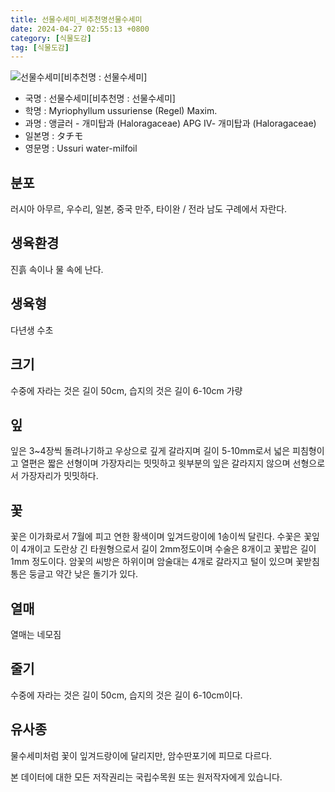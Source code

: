 ```yaml
---
title: 선물수세미_비추천명선물수세미
date: 2024-04-27 02:55:13 +0800
category: [식물도감]
tag: [식물도감]
---
```




![선물수세미[비추천명 : 선물수세미]](/fileUpload/plants/basic/Halorragaceae/Myriophyllum/13929/1_th2.JPG)
- 국명 : 선물수세미[비추천명 : 선물수세미]
- 학명 : Myriophyllum ussuriense (Regel) Maxim.
- 과명 : 앵글러 - 개미탑과 (Haloragaceae) APG Ⅳ- 개미탑과 (Haloragaceae)
- 일본명 : タチモ
- 영문명 : Ussuri water-milfoil


## 분포
러시아 아무르, 우수리, 일본, 중국 만주, 타이완 / 전라 남도 구례에서 자란다.
## 생육환경
진흙 속이나 물 속에 난다.
## 생육형
다년생 수초
## 크기
수중에 자라는 것은 길이 50cm, 습지의 것은 길이 6-10cm 가량
## 잎
잎은 3~4장씩 돌려나기하고 우상으로 깊게 갈라지며 길이 5-10mm로서 넓은 피침형이고 열편은 짧은 선형이며 가장자리는 밋밋하고 윗부분의 잎은 갈라지지 않으며 선형으로서 가장자리가 밋밋하다. 
## 꽃
꽃은 이가화로서 7월에 피고 연한 황색이며 잎겨드랑이에 1송이씩 달린다. 수꽃은 꽃잎이 4개이고 도란상 긴 타원형으로서 길이 2mm정도이며 수술은 8개이고 꽃밥은 길이 1mm 정도이다. 암꽃의 씨방은 하위이며 암술대는 4개로 갈라지고 털이 있으며 꽃받침통은 둥글고 약간 낮은 돌기가 있다.
## 열매
열매는 네모짐
## 줄기
수중에 자라는 것은 길이 50cm, 습지의 것은 길이 6-10cm이다.
## 유사종
물수세미처럼 꽃이 잎겨드랑이에 달리지만, 암수딴포기에 피므로 다르다. 






본 데이터에 대한 모든 저작권리는 국립수목원 또는 원저작자에게 있습니다.
